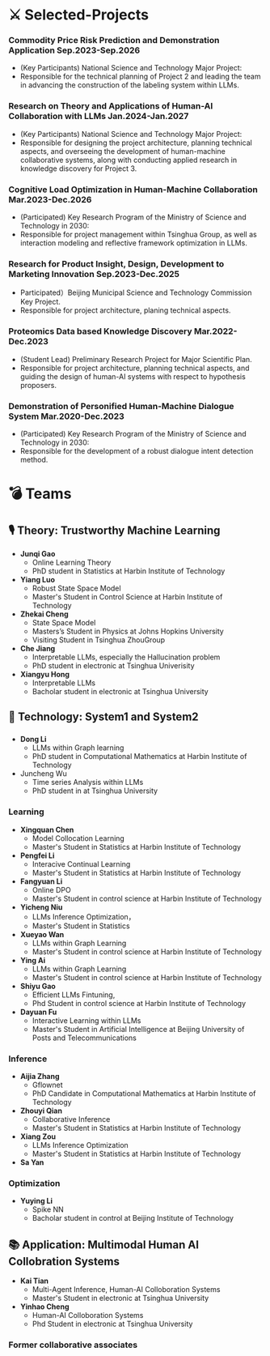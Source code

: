 # ⚔ Selected-Projects
### Commodity Price Risk Prediction and Demonstration Application **Sep.2023-Sep.2026**
  - (Key Participants)  National Science and Technology Major Project:
  - Responsible for the technical planning of Project 2 and leading the team in advancing the construction of the labeling system within LLMs.

### Research on Theory and Applications of Human-AI Collaboration with LLMs **Jan.2024-Jan.2027**
  - (Key Participants) National Science and Technology Major Project:
  -  Responsible for designing the project architecture, planning technical aspects, and overseeing the development of human-machine collaborative systems, along with conducting applied research in knowledge discovery for Project 3.
    
### Cognitive Load Optimization in Human-Machine Collaboration **Mar.2023-Dec.2026**
  - (Participated) Key Research Program of the Ministry of Science and Technology in 2030:
  - Responsible for project management within Tsinghua Group, as well as interaction modeling and reflective framework optimization in LLMs.

### Research for Product Insight, Design, Development to Marketing Innovation **Sep.2023-Dec.2025**
  - Participated）Beijing Municipal Science and Technology Commission Key Project.
  - Responsible for project architecture, planing technical aspects.

### Proteomics Data based Knowledge Discovery **Mar.2022-Dec.2023** 
  - (Student Lead) Preliminary Research Project for Major Scientific Plan.
  - Responsible for project architecture, planning technical aspects, and guiding the design of human-AI systems with respect to hypothesis proposers.
    
### Demonstration of Personified Human-Machine Dialogue System **Mar.2020-Dec.2023**
  - (Participated) Key Research Program of the Ministry of Science and Technology in 2030: 
  - Responsible for the development of a robust dialogue intent detection method.

    
# 💣 Teams


## 🎙 Theory: Trustworthy Machine Learning

   - **Junqi Gao** 
     - Online Learning Theory
     - PhD student in Statistics at Harbin Institute of Technology 
   - **Yiang Luo**
     - Robust State Space Model
     - Master's Student in Control Science at Harbin Institute of Technology
   - **Zhekai Cheng**
     - State Space Model
     - Masters’s Student in Physics at Johns Hopkins University
     - Visiting Student in Tsinghua ZhouGroup
   - **Che Jiang**
     - Interpretable LLMs, especially the Hallucination problem
     - PhD student in electronic at Tsinghua Univerisity
   - **Xiangyu Hong**
     - Interpretable LLMs
     - Bacholar student in electronic at Tsinghua University 

  
## 👄 Technology: System1 and System2
  ###  
   - **Dong Li**
     - LLMs within Graph learning
     - PhD student in Computational Mathematics at Harbin Institute of Technology
   - Juncheng Wu
     - Time series Analysis within LLMs
     - PhD student in at Tsinghua University 
  ### Learning 
  - **Xingquan Chen**
    - Model Collocation Learning
    - Master's Student in Statistics at Harbin Institute of Technology 
  - **Pengfei Li**
    - Interacive Continual Learning
    - Master's Student in Statistics at Harbin Institute of Technology  
  - **Fangyuan Li**
    - Online DPO
    - Master's Student in control science at Harbin Institute of Technology
  - **Yicheng Niu**
    -  LLMs Inference Optimization，
    -  Master's Student in Statistics
  - **Xueyao Wan**
    - LLMs within Graph Learning
    - Master's Student in control science at Harbin Institute of Technology
  - **Ying Ai**
    - LLMs within Graph Learning
    -  Master's Student in control science at Harbin Institute of Technology
  - **Shiyu Gao**
    -  Efficient LLMs Fintuning,
    -  Phd Student in control science at Harbin Institute of Technology
  - **Dayuan Fu**
    - Interactive Learning within LLMs
    - Master's Student in Artificial Intelligence at Beijing University of Posts and Telecommunications

  ### Inference 
  - **Aijia Zhang**
    - Gflownet
    - PhD Candidate in Computational Mathematics at Harbin Institute of Technology
  - **Zhouyi Qian**
    - Collaborative Inference
    - Master's Student in Statistics at Harbin Institute of Technology
  - **Xiang Zou**
    - LLMs Inference Optimization
    - Master's Student in Statistics at Harbin Institute of Technology
  - **Sa Yan** 
  ### Optimization 
  - **Yuying Li**
    - Spike NN
    - Bacholar student in control at Beijing Institute of Technology

## 📚 Application: Multimodal Human AI Collobration Systems
  - **Kai Tian**
    - Multi-Agent Inference, Human-AI Colloboration Systems
    - Master's Student in electronic at Tsinghua University
  - **Yinhao Cheng**
    - Human-AI Colloboration Systems 
    - Phd Student in electronic at Tsinghua University


### Former collaborative associates



 


